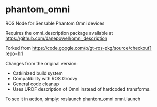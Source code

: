 phantom_omni
============

ROS Node for Sensable Phantom Omni devices

Requires the omni_description package available at https://github.com/danepowell/omni_description

Forked from https://code.google.com/p/gt-ros-pkg/source/checkout?repo=hrl

Changes from the original version:
- Catkinized build system
- Compatibility with ROS Groovy
- General code cleanup
- Uses URDF description of Omni instead of hardcoded transforms.

To see it in action, simply:
roslaunch phantom_omni omni.launch
